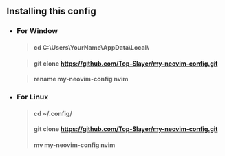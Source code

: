 ## **Installing this config**

- ### For Window

  > #### cd C:\Users\YourName\AppData\Local\

  > #### git clone https://github.com/Top-Slayer/my-neovim-config.git

  > #### rename my-neovim-config nvim

- ### For Linux

  > #### cd ~/.config/
  > #### git clone https://github.com/Top-Slayer/my-neovim-config.git
  > #### mv my-neovim-config nvim
